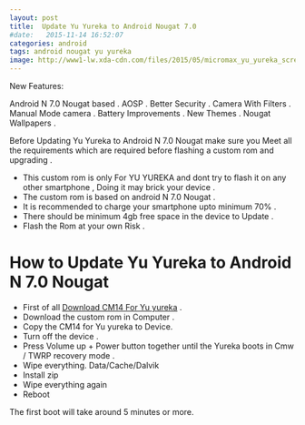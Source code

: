 ```yaml
---
layout: post
title:  Update Yu Yureka to Android Nougat 7.0
#date:   2015-11-14 16:52:07
categories: android
tags: android nougat yu yureka
image: http://www1-lw.xda-cdn.com/files/2015/05/micromax_yu_yureka_screen_amazonindia_banner.jpg
---
```



New Features:

Android N 7.0 Nougat based .
AOSP .
Better Security .
Camera With Filters .
Manual Mode camera .
Battery Improvements .
New Themes .
Nougat Wallpapers .


Before Updating Yu Yureka to Android N 7.0 Nougat make sure you Meet all the requirements which are required before flashing a custom rom and upgrading . 

- This custom rom is only For YU YUREKA and dont try to flash it on any other smartphone , Doing it may brick your device . 
- The custom rom is based on android N 7.0 Nougat . 
- It is recommended to charge your smartphone upto minimum 70% . 
- There should be minimum 4gb free space in the device to Update . 
- Flash the Rom at your own Risk . 



# How to Update Yu Yureka to Android N 7.0 Nougat

- First of all [Download CM14 For Yu yureka](http://goo.gl/5QEcvi) .
- Download the custom rom in Computer . 
- Copy the CM14 for Yu yureka to Device.
- Turn off the device .
- Press Volume up + Power button together until the Yureka boots in Cmw / TWRP recovery mode .
- Wipe everything. Data/Cache/Dalvik 
- Install zip
- Wipe everything again
- Reboot

The first boot will take around 5 minutes or more.
